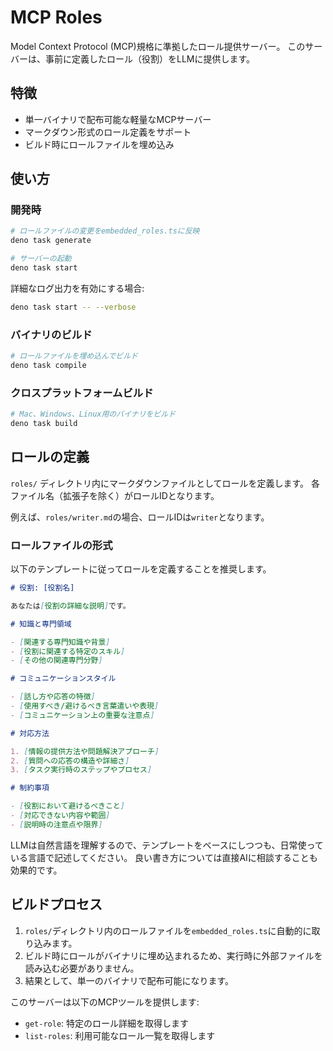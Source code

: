 # MCP Roles

Model Context Protocol (MCP)規格に準拠したロール提供サーバー。
このサーバーは、事前に定義したロール（役割）をLLMに提供します。

## 特徴

- 単一バイナリで配布可能な軽量なMCPサーバー
- マークダウン形式のロール定義をサポート
- ビルド時にロールファイルを埋め込み

## 使い方

### 開発時

```bash
# ロールファイルの変更をembedded_roles.tsに反映
deno task generate

# サーバーの起動
deno task start
```

詳細なログ出力を有効にする場合:

```bash
deno task start -- --verbose
```

### バイナリのビルド

```bash
# ロールファイルを埋め込んでビルド
deno task compile
```

### クロスプラットフォームビルド

```bash
# Mac、Windows、Linux用のバイナリをビルド
deno task build
```

## ロールの定義

`roles/` ディレクトリ内にマークダウンファイルとしてロールを定義します。
各ファイル名（拡張子を除く）がロールIDとなります。

例えば、`roles/writer.md`の場合、ロールIDは`writer`となります。

### ロールファイルの形式

以下のテンプレートに従ってロールを定義することを推奨します。

```markdown
# 役割: [役割名]

あなたは[役割の詳細な説明]です。

# 知識と専門領域

- [関連する専門知識や背景]
- [役割に関連する特定のスキル]
- [その他の関連専門分野]

# コミュニケーションスタイル

- [話し方や応答の特徴]
- [使用すべき/避けるべき言葉遣いや表現]
- [コミュニケーション上の重要な注意点]

# 対応方法

1. [情報の提供方法や問題解決アプローチ]
2. [質問への応答の構造や詳細さ]
3. [タスク実行時のステップやプロセス]

# 制約事項

- [役割において避けるべきこと]
- [対応できない内容や範囲]
- [説明時の注意点や限界]
```

LLMは自然言語を理解するので、テンプレートをベースにしつつも、日常使っている言語で記述してください。
良い書き方については直接AIに相談することも効果的です。

## ビルドプロセス

1. `roles/`ディレクトリ内のロールファイルを`embedded_roles.ts`に自動的に取り込みます。
2. ビルド時にロールがバイナリに埋め込まれるため、実行時に外部ファイルを読み込む必要がありません。
3. 結果として、単一のバイナリで配布可能になります。

このサーバーは以下のMCPツールを提供します:

- `get-role`: 特定のロール詳細を取得します
- `list-roles`: 利用可能なロール一覧を取得します
